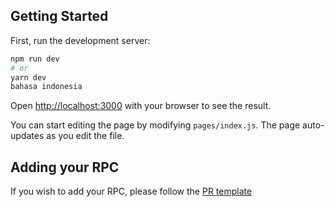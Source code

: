 ## Getting Started

First, run the development server:

```bash
npm run dev
# or
yarn dev
bahasa indonesia
```

Open [http://localhost:3000](http://localhost:3000) with your browser to see the result.

You can start editing the page by modifying `pages/index.js`. The page auto-updates as you edit the file.

## Adding your RPC

If you wish to add your RPC, please follow the [PR template](https://github.com/DefiLlama/chainlist/blob/main/pull_request_template.md)
